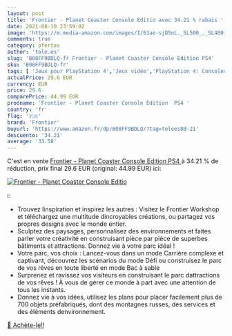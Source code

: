 ```yaml
---
layout: post
title: 'Frontier - Planet Coaster Console Editio avec 34.21 % rabais '
date: 2021-08-10 23:59:02
image: 'https://m.media-amazon.com/images/I/61ae-sjD5nL._SL500_._SL400_.jpg'
comments: true
category: ofertas
author: 'tole.es'
slug: 'B08FF9BDLQ-fr Frontier - Planet Coaster Console Edition PS4'
sku: 'B08FF9BDLQ-fr'
tags: [ 'Jeux pour PlayStation 4','Jeux vidéo','PlayStation 4: Consoles, jeux et accessoires','frontier', ]
actualPrice: 29.6 EUR
currency: EUR
price: 29.6
comparePrice: 44.99 EUR
prodname: 'Frontier - Planet Coaster Console Edition  PS4 '
country: 'fr'
flag: '🇫🇷'
brand: 'Frontier'
buyurl: 'https://www.amazon.fr/dp/B08FF9BDLQ/?tag=tolees0d-21'
descuento: '34.21'
average: '33.58'
---
```


C'est en vente [Frontier - Planet Coaster Console Edition  PS4 ](https://www.amazon.fr/dp/B08FF9BDLQ/?tag=tolees0d-21)  à  34.21 % de réduction, prix final  29.6 EUR (original: 44.99 EUR) ici:

[![Frontier - Planet Coaster Console Editio](https://m.media-amazon.com/images/I/61ae-sjD5nL._SL500_._SL400_.jpg)](https://www.amazon.fr/dp/B08FF9BDLQ/?tag=tolees0d-21)

ℹ️:

- Trouvez linspiration et inspirez les autres : Visitez le Frontier Workshop et téléchargez une multitude dincroyables créations, ou partagez vos propres designs avec le monde entier.
- Sculptez des paysages, personnalisez des environnements et faites parler votre créativité en construisant pièce par pièce de superbes bâtiments et attractions. Donnez vie à votre parc idéal !
- Votre parc, vos choix : Lancez-vous dans un mode Carrière complexe et captivant, découvrez les scénarios du mode Défi ou construisez le parc de vos rêves en toute liberté en mode Bac à sable
- Surprenez et ravissez vos visiteurs en construisant le parc dattractions de vos rêves ! À vous de gérer ce monde à part avec une attention de tous les instants.
- Donnez vie à vos idées, utilisez les plans pour placer facilement plus de 700 objets préfabriqués, dont des montagnes russes, des services et des éléments denvironnement.

[🛒 Achète-le!!](https://www.amazon.fr/dp/B08FF9BDLQ/?tag=tolees0d-21)
